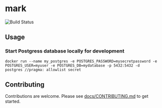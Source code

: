 # mark

![Build Status](https://github.com/ibm-skills-network/mark/actions/workflows/release.yml/badge.svg)

## Usage

### Start Postgress database locally for development

```
docker run --name my_postgres -e POSTGRES_PASSWORD=mysecretpassword -e POSTGRES_USER=myuser -e POSTGRES_DB=mydatabase -p 5432:5432 -d postgres //pragma: allowlist secret
```

## Contributing

Contributions are welcome.
Please see [docs/CONTRIBUTING.md](./docs/CONTRIBUTING.md) to get started.
